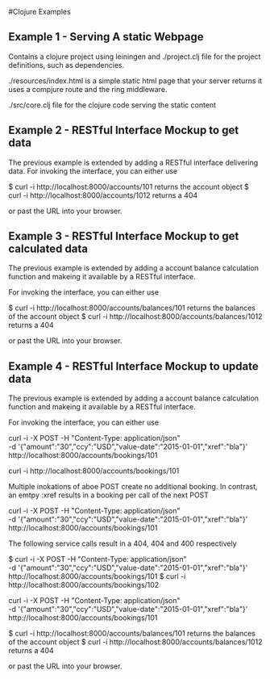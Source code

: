 #Clojure Examples

## Example 1 - Serving A static Webpage

Contains a clojure project using leiningen and
./project.clj file for the project definitions, such as dependencies.


./resources/index.html is a simple static html page that your server returns
it uses a compjure route and the ring middleware.

./src/core.clj file for the clojure code serving the static content



## Example 2 - RESTful Interface Mockup to get data

The previous example is extended by adding a RESTful interface delivering data.
For invoking the interface, you can either use

$ curl -i http://localhost:8000/accounts/101  returns the account object
$ curl -i http://localhost:8000/accounts/1012 returns a 404

or past the URL into your browser.


## Example 3 - RESTful Interface Mockup to get calculated data

The previous example is extended by adding a account balance calculation function and
makeing it available by a RESTful interface.

For invoking the interface, you can either use

$ curl -i http://localhost:8000/accounts/balances/101  returns the balances of the account object
$ curl -i http://localhost:8000/accounts/balances/1012 returns a 404

or past the URL into your browser.

## Example 4 - RESTful Interface Mockup to update data

The previous example is extended by adding a account balance calculation function and
makeing it available by a RESTful interface.

For invoking the interface, you can either use

curl -i -X POST -H "Content-Type: application/json" \
    -d '{"amount":"30","ccy":"USD","value-date":"2015-01-01","xref":"bla"}'\
    http://localhost:8000/accounts/bookings/101

curl -i  http://localhost:8000/accounts/bookings/101

Multiple inokations of aboe POST create no additional booking. In contrast, an emtpy :xref
results in a booking per call of the next POST

curl -i -X POST -H "Content-Type: application/json" \
    -d '{"amount":"30","ccy":"USD","value-date":"2015-01-01","xref":"bla"}'\
    http://localhost:8000/accounts/bookings/101

The following service calls result in a 404, 404 and 400 respectively

$ curl -i -X POST -H "Content-Type: application/json" \
    -d '{"amount":"30","ccy":"USD","value-date":"2015-01-01","xref":"bla"}'\
    http://localhost:8000/accounts/bookings/101
$ curl -i  http://localhost:8000/accounts/bookings/102

curl -i -X POST -H "Content-Type: application/json" \
    -d '{"amount":"30","ccy":"USD","value-date":"2015-01-01","xref":"bla"}'\
    http://localhost:8000/accounts/bookings/101

$ curl -i http://localhost:8000/accounts/balances/101  returns the balances of the account object
$ curl -i http://localhost:8000/accounts/balances/1012 returns a 404

or past the URL into your browser.
